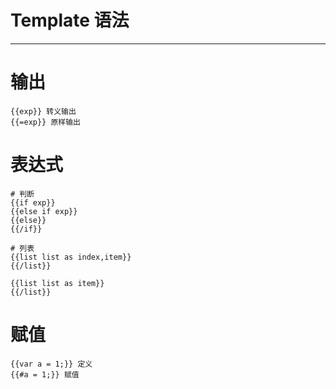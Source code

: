 # Template 语法
------------------


# 输出
```
{{exp}} 转义输出
{{=exp}} 原样输出
```

# 表达式
```
# 判断
{{if exp}}
{{else if exp}}
{{else}}
{{/if}}

# 列表
{{list list as index,item}}
{{/list}}

{{list list as item}}
{{/list}}
```


# 赋值
```
{{var a = 1;}} 定义
{{#a = 1;}} 赋值
```